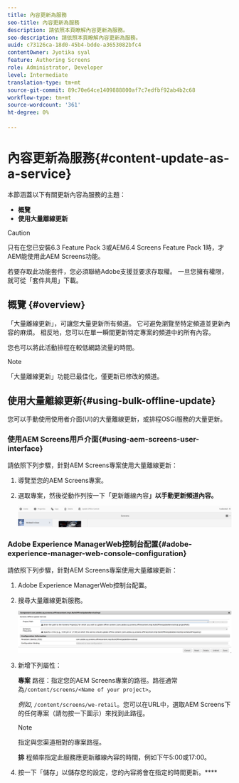 ```yaml
---
title: 內容更新為服務
seo-title: 內容更新為服務
description: 請依照本頁瞭解內容更新為服務。
seo-description: 請依照本頁瞭解內容更新為服務。
uuid: c73126ca-18d0-45b4-bdde-a3653082bfc4
contentOwner: Jyotika syal
feature: Authoring Screens
role: Administrator, Developer
level: Intermediate
translation-type: tm+mt
source-git-commit: 89c70e64ce1409888800af7c7edfbf92ab4b2c68
workflow-type: tm+mt
source-wordcount: '361'
ht-degree: 0%

---
```



# 內容更新為服務{#content-update-as-a-service}

本節涵蓋以下有關更新內容為服務的主題：

* **概覽**
* **使用大量離線更新**

>[!CAUTION]
>
>只有在您已安裝6.3 Feature Pack 3或AEM6.4 Screens Feature Pack 1時，才AEM能使用此AEM Screens功能。
>
>若要存取此功能套件，您必須聯絡Adobe支援並要求存取權。 一旦您擁有權限，就可從「套件共用」下載。

## 概覽 {#overview}

「大量離線更新」，可讓您大量更新所有頻道。 它可避免瀏覽至特定頻道並更新內容的麻煩。 相反地，您可以在單一瞬間更新特定專案的頻道中的所有內容。

您也可以將此活動排程在較低網路流量的時間。

>[!NOTE]
>
>「大量離線更新」功能已最佳化，僅更新已修改的頻道。

## 使用大量離線更新{#using-bulk-offline-update}

您可以手動使用使用者介面(UI)的大量離線更新，或排程OSGi服務的大量更新。

### 使用AEM Screens用戶介面{#using-aem-screens-user-interface}

請依照下列步驟，針對AEM Screens專案使用大量離線更新：

1. 導覽至您的AEM Screens專案。
1. 選取專案，然後從動作列按一下「更新離線內容&#x200B;**」以手動更新頻道內容。**

   ![screen_shot_2018-04-24at122256pm](assets/screen_shot_2018-04-24at122256pm.png)

### Adobe Experience ManagerWeb控制台配置{#adobe-experience-manager-web-console-configuration}

請依照下列步驟，針對AEM Screens專案使用大量離線更新：

1. Adobe Experience ManagerWeb控制台配置。
1. 搜尋大量離線更新服務。

   ![screen_shot_2018-04-24at121428pm](assets/screen_shot_2018-04-24at121428pm.png)

1. 新增下列屬性：

   **專案** 路徑：指定您的AEM Screens專案的路徑。路徑通常為`/content/screens/<Name of your project>`。

   *例如*, `/content/screens/we-retail`。您可以在URL中，選取AEM Screens下的任何專案（請勿按一下圖示）來找到此路徑。

   >[!NOTE]
   >
   >指定與您渠道相對的專案路徑。

   **排** 程頻率指定此服務應更新離線內容的時間，例如下午5:00或17:00。

1. 按一下「儲存」以儲存您的設定，您的內容將會在指定的時間更新。****

